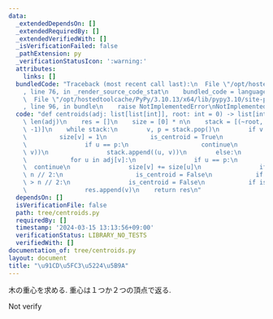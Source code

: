 ```yaml
---
data:
  _extendedDependsOn: []
  _extendedRequiredBy: []
  _extendedVerifiedWith: []
  _isVerificationFailed: false
  _pathExtension: py
  _verificationStatusIcon: ':warning:'
  attributes:
    links: []
  bundledCode: "Traceback (most recent call last):\n  File \"/opt/hostedtoolcache/PyPy/3.10.13/x64/lib/pypy3.10/site-packages/onlinejudge_verify/documentation/build.py\"\
    , line 76, in _render_source_code_stat\n    bundled_code = language.bundle(\n\
    \  File \"/opt/hostedtoolcache/PyPy/3.10.13/x64/lib/pypy3.10/site-packages/onlinejudge_verify/languages/python.py\"\
    , line 96, in bundle\n    raise NotImplementedError\nNotImplementedError\n"
  code: "def centroids(adj: list[list[int]], root: int = 0) -> list[int]:\n    n =\
    \ len(adj)\n    res = []\n    size = [0] * n\n    stack = [(~root, -1), (root,\
    \ -1)]\n    while stack:\n        v, p = stack.pop()\n        if v >= 0:\n   \
    \         size[v] = 1\n            is_centroid = True\n            for u in adj[v]:\n\
    \                if u == p:\n                    continue\n                stack.append((~u,\
    \ v))\n                stack.append((u, v))\n        else:\n            v = ~v\n\
    \            for u in adj[v]:\n                if u == p:\n                  \
    \  continue\n                size[v] += size[u]\n                if size[v] >\
    \ n // 2:\n                    is_centroid = False\n            if n - size[v]\
    \ > n // 2:\n                is_centroid = False\n            if is_centroid:\n\
    \                res.append(v)\n    return res\n"
  dependsOn: []
  isVerificationFile: false
  path: tree/centroids.py
  requiredBy: []
  timestamp: '2024-03-15 13:13:56+09:00'
  verificationStatus: LIBRARY_NO_TESTS
  verifiedWith: []
documentation_of: tree/centroids.py
layout: document
title: "\u91CD\u5FC3\u5224\u5B9A"
---
```


木の重心を求める.
重心は１つか２つの頂点で返る.

Not verify